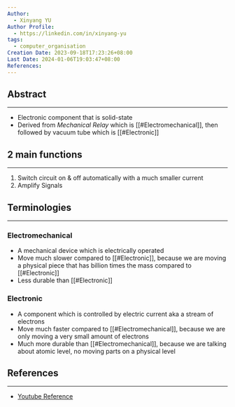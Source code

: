 ```yaml
---
Author:
  - Xinyang YU
Author Profile:
  - https://linkedin.com/in/xinyang-yu
tags:
  - computer_organisation
Creation Date: 2023-09-18T17:23:26+08:00
Last Date: 2024-01-06T19:03:47+08:00
References: 
---
```

## Abstract
---
- Electronic component that is solid-state
- Derived from *Mechanical Relay* which is [[#Electromechanical]], then followed by vacuum tube which is [[#Electronic]]

## 2 main functions
---
1. Switch circuit on & off automatically with a much smaller current 
2. Amplify Signals


## Terminologies
---
### Electromechanical
- A mechanical device which is electrically operated
- Move much slower compared to [[#Electronic]], because we are moving a physical piece that has billion times the mass compared to [[#Electronic]]
- Less durable than [[#Electronic]]
### Electronic
- A component which is controlled by electric current aka a stream of electrons 
- Move much faster compared to [[#Electromechanical]], because we are only moving a very small amount of electrons
- Much more durable than [[#Electromechanical]], because we are talking about atomic level, no moving parts on a physical level

## References
---
- [Youtube Reference](https://www.youtube.com/watch?v=J4oO7PT_nzQ)